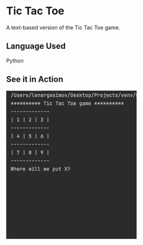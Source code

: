 # Tic Tac Toe
A text-based version of the Tic Tac Toe game.

## Language Used
Python

## See it in Action

![XO](XO.gif)
